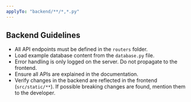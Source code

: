 ```yaml
---
applyTo: "backend/**/*,*.py"
---
```


## Backend Guidelines

- All API endpoints must be defined in the `routers` folder.
- Load example database content from the `database.py` file.
- Error handling is only logged on the server. Do not propagate to the frontend.
- Ensure all APIs are explained in the documentation.
- Verify changes in the backend are reflected in the frontend (`src/static/**`). If possible breaking changes are found, mention them to the developer.